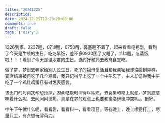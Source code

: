 ```yaml
---
title: "20241225"
description: 
date: 2024-12-25T12:29:20+08:00
comments: true
draft: false
tags: ["diary"]
---
```

1226到家。0237睡，0719醒，0750醒，鼻塞睡不着了，起来看看电视剧，看到了今天是牛顿的生日，吃吃早饭，差不多0930困了又睡了，1114醒，忘蒸饭啦！！！看到了今天是温水君的生日。遂约好和妈去政府食堂吃。

做了梦，梦到去老家给别人过生日，死了的祖母复活且和我亲密我却没感到异样。宴席结束被问吃了几个鸡蛋，我只记得早上吃了一个中午忘了，主人却记得我中午吃了一个鸡肚鸡蛋且有过发表感言。

该出门的时间我却想拉屎，因此吃饭时间得以延迟。去食堂的路上就想，梦到底意味着什么呢，去问问阿德勒。真是在梦的观点上也要和弗洛伊德冲突呢。。挺好。

中午下午做什么呢，看看剧，看看科一，看看项目。等待晚上，晚上喷要打工，尽量只工，有点想玩薄荷刀。